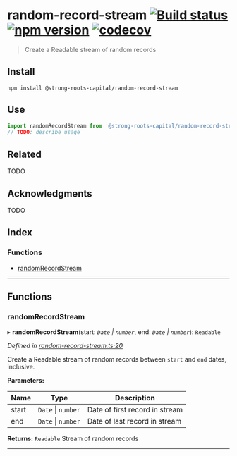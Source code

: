 
random-record-stream [![Build status](https://travis-ci.org/strong-roots-capital/random-record-stream.svg?branch=master)](https://travis-ci.org/strong-roots-capital/random-record-stream) [![npm version](https://img.shields.io/npm/v/@strong-roots-capital/random-record-stream.svg)](https://npmjs.org/package/@strong-roots-capital/random-record-stream) [![codecov](https://codecov.io/gh/strong-roots-capital/random-record-stream/branch/master/graph/badge.svg)](https://codecov.io/gh/strong-roots-capital/random-record-stream)
===========================================================================================================================================================================================================================================================================================================================================================================================================================================================================================================================================

> Create a Readable stream of random records

Install
-------

```shell
npm install @strong-roots-capital/random-record-stream
```

Use
---

```typescript
import randomRecordStream from '@strong-roots-capital/random-record-stream'
// TODO: describe usage
```

Related
-------

TODO

Acknowledgments
---------------

TODO

## Index

### Functions

* [randomRecordStream](#randomrecordstream)

---

## Functions

<a id="randomrecordstream"></a>

###  randomRecordStream

▸ **randomRecordStream**(start: *`Date` \| `number`*, end: *`Date` \| `number`*): `Readable`

*Defined in [random-record-stream.ts:20](https://github.com/strong-roots-capital/random-record-stream/blob/f0c70e4/src/random-record-stream.ts#L20)*

Create a Readable stream of random records between `start` and `end` dates, inclusive.

**Parameters:**

| Name | Type | Description |
| ------ | ------ | ------ |
| start | `Date` \| `number` |  Date of first record in stream |
| end | `Date` \| `number` |  Date of last record in stream |

**Returns:** `Readable`
Stream of random records

___

